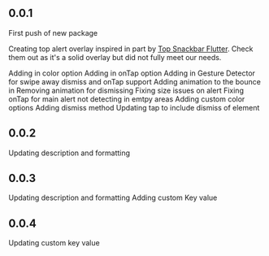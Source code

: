 ## 0.0.1

First push of new package

Creating top alert overlay inspired in part by [Top Snackbar Flutter](https://github.com/LanarsInc/top-snackbar-flutter). Check them out as it's a solid overlay but did not fully meet our needs.

Adding in color option
Adding in onTap option
Adding in Gesture Detector for swipe away dismiss and onTap support
Adding animation to the bounce in
Removing animation for dismissing
Fixing size issues on alert
Fixing onTap for main alert not detecting in emtpy areas
Adding custom color options
Adding dismiss method
Updating tap to include dismiss of element

## 0.0.2

Updating description and formatting

## 0.0.3

Updating description and formatting
Adding custom Key value

## 0.0.4

Updating custom key value

